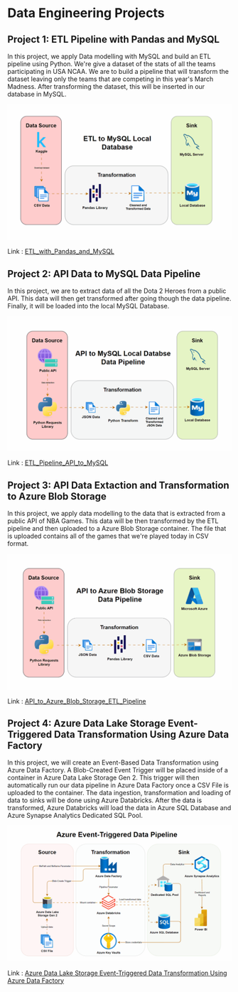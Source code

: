 # Data Engineering Projects

## Project 1: ETL Pipeline with Pandas and MySQL
In this project, we apply Data modelling with MySQL and build an ETL pipeline using Python. We're give a dataset of the stats of all the teams participating in USA NCAA. We are to build a pipeline that will transform the dataset leaving only the teams that are competing in this year's March Madness. After transforming the dataset, this will be inserted in our database in MySQL.

![Project Visualization](https://github.com/armielgonzzz/Data-Engineering-Project-Showcase/blob/main/etl_to_mysql/etl_to_mysql.gif)

Link : [ETL_with_Pandas_and_MySQL](https://github.com/armielgonzzz/Data-Engineering-Project-Showcase/tree/main/etl_to_mysql)

## Project 2: API Data to MySQL Data Pipeline
In this project, we are to extract data of all the Dota 2 Heroes from a public API. This data will then get transformed after going though the data pipeline. Finally, it will be loaded into the local MySQL Database.

![Project Visualization](https://github.com/armielgonzzz/Data-Engineering-Project-Showcase/blob/main/api_to_mysql_etl/api_to_mysql.gif)

Link : [ETL_Pipeline_API_to_MySQL](https://github.com/armielgonzzz/Data-Engineering-Project-Showcase/tree/main/api_to_mysql_etl)

## Project 3: API Data Extaction and Transformation to Azure Blob Storage
In this project, we apply data modelling to the data that is extracted from a public API of NBA Games. This data will be then transformed by the ETL pipeline and then uploaded to a Azure Blob Storage container. The file that is uploaded contains all of the games that we're played today in CSV format.

![Project Visualization](https://github.com/armielgonzzz/Data-Engineering-Project-Showcase/blob/main/api_to_azureblob_etl/api_to_blob.gif)

Link : [API_to_Azure_Blob_Storage_ETL_Pipeline](https://github.com/armielgonzzz/Data-Engineering-Project-Showcase/tree/main/api_to_azureblob_etl)

## Project 4: Azure Data Lake Storage Event-Triggered Data Transformation Using Azure Data Factory
In this project, we will create an Event-Based Data Transformation using Azure Data Factory. A Blob-Created Event Trigger will be placed inside of a container in Azure Data Lake Storage Gen 2. This trigger will then automatically run our data pipeline in Azure Data Factory once a CSV File is uploaded to the container. The data ingestion, transformation and loading of data to sinks will be done using Azure Databricks. After the data is transformed, Azure Databricks will load the data in Azure SQL Database and Azure Synapse Analytics Dedicated SQL Pool.

![Project Visualization](https://github.com/armielgonzzz/Data-Engineering-Project-Showcase/blob/main/azure_adf_etl/azure_etl.gif)

Link : [Azure Data Lake Storage Event-Triggered Data Transformation Using Azure Data Factory](https://github.com/armielgonzzz/Data-Engineering-Project-Showcase/tree/main/azure_adf_etl)